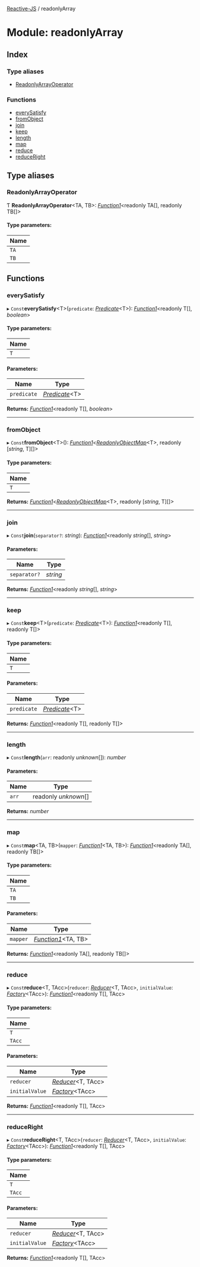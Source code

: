 [Reactive-JS](../README.md) / readonlyArray

# Module: readonlyArray

## Index

### Type aliases

* [ReadonlyArrayOperator](readonlyarray.md#readonlyarrayoperator)

### Functions

* [everySatisfy](readonlyarray.md#everysatisfy)
* [fromObject](readonlyarray.md#fromobject)
* [join](readonlyarray.md#join)
* [keep](readonlyarray.md#keep)
* [length](readonlyarray.md#length)
* [map](readonlyarray.md#map)
* [reduce](readonlyarray.md#reduce)
* [reduceRight](readonlyarray.md#reduceright)

## Type aliases

### ReadonlyArrayOperator

Ƭ **ReadonlyArrayOperator**<TA, TB\>: [*Function1*](functions.md#function1)<readonly TA[], readonly TB[]\>

#### Type parameters:

Name |
------ |
`TA` |
`TB` |

## Functions

### everySatisfy

▸ `Const`**everySatisfy**<T\>(`predicate`: [*Predicate*](functions.md#predicate)<T\>): [*Function1*](functions.md#function1)<readonly T[], *boolean*\>

#### Type parameters:

Name |
------ |
`T` |

#### Parameters:

Name | Type |
------ | ------ |
`predicate` | [*Predicate*](functions.md#predicate)<T\> |

**Returns:** [*Function1*](functions.md#function1)<readonly T[], *boolean*\>

___

### fromObject

▸ `Const`**fromObject**<T\>(): [*Function1*](functions.md#function1)<[*ReadonlyObjectMap*](readonlyobjectmap.md#readonlyobjectmap)<T\>, readonly [*string*, T][]\>

#### Type parameters:

Name |
------ |
`T` |

**Returns:** [*Function1*](functions.md#function1)<[*ReadonlyObjectMap*](readonlyobjectmap.md#readonlyobjectmap)<T\>, readonly [*string*, T][]\>

___

### join

▸ `Const`**join**(`separator?`: *string*): [*Function1*](functions.md#function1)<readonly *string*[], *string*\>

#### Parameters:

Name | Type |
------ | ------ |
`separator?` | *string* |

**Returns:** [*Function1*](functions.md#function1)<readonly *string*[], *string*\>

___

### keep

▸ `Const`**keep**<T\>(`predicate`: [*Predicate*](functions.md#predicate)<T\>): [*Function1*](functions.md#function1)<readonly T[], readonly T[]\>

#### Type parameters:

Name |
------ |
`T` |

#### Parameters:

Name | Type |
------ | ------ |
`predicate` | [*Predicate*](functions.md#predicate)<T\> |

**Returns:** [*Function1*](functions.md#function1)<readonly T[], readonly T[]\>

___

### length

▸ `Const`**length**(`arr`: readonly *unknown*[]): *number*

#### Parameters:

Name | Type |
------ | ------ |
`arr` | readonly *unknown*[] |

**Returns:** *number*

___

### map

▸ `Const`**map**<TA, TB\>(`mapper`: [*Function1*](functions.md#function1)<TA, TB\>): [*Function1*](functions.md#function1)<readonly TA[], readonly TB[]\>

#### Type parameters:

Name |
------ |
`TA` |
`TB` |

#### Parameters:

Name | Type |
------ | ------ |
`mapper` | [*Function1*](functions.md#function1)<TA, TB\> |

**Returns:** [*Function1*](functions.md#function1)<readonly TA[], readonly TB[]\>

___

### reduce

▸ `Const`**reduce**<T, TAcc\>(`reducer`: [*Reducer*](functions.md#reducer)<T, TAcc\>, `initialValue`: [*Factory*](functions.md#factory)<TAcc\>): [*Function1*](functions.md#function1)<readonly T[], TAcc\>

#### Type parameters:

Name |
------ |
`T` |
`TAcc` |

#### Parameters:

Name | Type |
------ | ------ |
`reducer` | [*Reducer*](functions.md#reducer)<T, TAcc\> |
`initialValue` | [*Factory*](functions.md#factory)<TAcc\> |

**Returns:** [*Function1*](functions.md#function1)<readonly T[], TAcc\>

___

### reduceRight

▸ `Const`**reduceRight**<T, TAcc\>(`reducer`: [*Reducer*](functions.md#reducer)<T, TAcc\>, `initialValue`: [*Factory*](functions.md#factory)<TAcc\>): [*Function1*](functions.md#function1)<readonly T[], TAcc\>

#### Type parameters:

Name |
------ |
`T` |
`TAcc` |

#### Parameters:

Name | Type |
------ | ------ |
`reducer` | [*Reducer*](functions.md#reducer)<T, TAcc\> |
`initialValue` | [*Factory*](functions.md#factory)<TAcc\> |

**Returns:** [*Function1*](functions.md#function1)<readonly T[], TAcc\>
